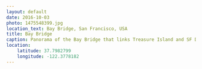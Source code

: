```yaml
---
layout: default
date: 2016-10-03
photo: 1475548399.jpg
location_text: Bay Bridge, San Francisco, USA
title: Bay Bridge
caption: Panorama of the Bay Bridge that links Treasure Island and SF Downtown.
location:
    latitude: 37.7982799
    longitude: -122.3778182
---
```

